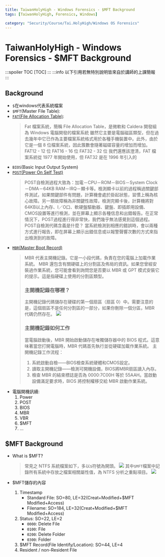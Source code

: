 ```yaml
---
title: TaiwanHolyHigh - Windows Forensics - $MFT Background
tags: [TaiwanHolyHigh, Forensics, Windows]

category: "Security/Course/Tai.HolyHigh/Windows OS Forensics"
---
```


# TaiwanHolyHigh - Windows Forensics - \$MFT Background
:::spoiler TOC
[TOC]
:::
:::info
以下引用若無特別說明皆來自於講師的上課簡報
:::

## Background
* `$`在windows代表系統檔案
* `$MFT`(Master File Table):
* [`FAT`(File Allocation Table)](https://tw.easeus.com/partition-manager-tips/fat-file-system-format.html):
    > Fat 檔案系統，簡稱 File Allocation Table，是微軟和 Caldera 開發組為 Windows 電腦開發的檔案系統
    > 雖然它主要是電腦磁區類型，但在過去幾年中它已作為主要檔案系統格式用於各種手機裝置中。此外，由於它是一個 8 位檔案系統，因此簇數會隨著磁碟容量的增加而增加。
    > FAT12 - 12 位
    > FAT16 - 16 位
    > FAT32 - 32 位
    > 我們還應該澄清，FAT 檔案系統從 1977 年開始使用，但 FAT32 是在 1996 年引入的
* `BIOS`(Basic Input Output System)
* [`POST`(Power On Self Test)](https://bbs.pigoo.com/thread-16131-1-1.html)
    > POST自檢測過程大致為：加電－CPU－ROM－BIOS－System Clock－DMA－64KB RAM－IRQ－顯卡等。檢測顯卡以前的過程稱過關鍵部件測試，如果關鍵部件有問題，計算機會處於掛起狀態，習慣上稱為核心故障。另一類故障稱為非關鍵性故障，檢測完顯卡後，計算機將對64KB以上內存、I／O口、軟硬盤驅動器、鍵盤、即插即用設備、CMOS設置等進行檢測，並在屏幕上顯示各種信息和出錯報告。在正常情況下，POST過程進行得非常快，我們幾乎無法感覺到這個過程。
    > POST自檢測代碼含義是什麼？
    > 當系統檢測到相應的錯誤時，會以兩種方式進行報告，即在屏幕上顯示出錯信息或以報警聲響次數的方式來指出檢測到的故障。
* [`MBR`(Master Boot Record)](https://tw.easeus.com/diskmanager/master-boot-record.html)
    > MBR 代表主開機記錄。它是一小段代碼，負責在您的電腦上加載作業系統。 MBR 還包含有關硬碟上的分割區及佈局的資訊。如果您曾經安裝過作業系統，您可能會看到詢問您是否要以 MBR 或 GPT 模式安裝它的提示。這是指硬碟上使用的分割區類型。
    > ### 主開機記錄在哪裡？
    > 主開機記錄代碼儲存在硬碟的第一個扇區（扇區 0）中。需要注意的是，這個扇區不是任何分割區的一部分，如果你刪除一個分區，MBR 代碼仍然存在。
    > ![](https://tw.easeus.com/images/en/screenshot/partition-manager/mbr-location.png)
    > ### 主開機記錄如何工作
    > 當電腦啟動後，MBR 開始啟動儲存在唯獨儲存器中的 BIOS 程式。這意味著當您打開電腦時，MBR 代碼首先執行並從硬碟加載作業系統。
    > 主開機記錄工作流程：
    > 1. 系統啟動自檢——BIOS檢查系統硬體和CMOS設定。
    > 2. 讀取主開機記錄——檢測可開機設備，BIOS將MBR扇區讀入內存。
    > 3. 檢查 MBR 的結束標誌是否為 0000:7C00H 等於 55AAH。當啟動設備滿足要求時，BIOS 將控制權移交給 MBR 啟動作業系統。
* 電腦開機訊續:
    1. Power
    2. POST
    3. BIOS
    4. MBR
    5. VBR
    6. $MFT
    7. ...

## \$MFT Background
* What is \$MFT?
    > 常見之 NTFS 系統檔案如下，多以`$`符號為開頭。
    > ![](https://hackmd.io/_uploads/B1u7eQtGa.png)
    > 其中`$MFT`檔案中記錄所有系統中存放之檔案相關屬性值，為 NTFS 分析之重點項目。
    > ![](https://hackmd.io/_uploads/r1ArgXFGT.png)

* \$MFT儲存的內容
    1. Timestamp
        * Standard File: SO=80, LE=32(Creat+Modified+\$MFT Modified+Access)
        * Filename: SO=184, LE=32(Creat+Modified+\$MFT Modified+Access)
    2. Status: SO=22, LE=2
        * `0000`: Delete File
        * `0100`: File
        * `0200`: Delete Folder
        * `0300`: Folder
    3. \$MFT Record(File Identify/Location): SO=44, LE=4
    4. Resident / non-Resident File
